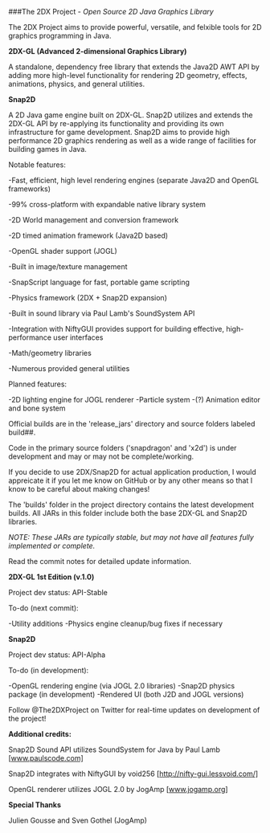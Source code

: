 ###The 2DX Project - _Open Source 2D Java Graphics Library_

The 2DX Project aims to provide powerful, versatile, and felxible tools for 2D graphics programming in Java.

**2DX-GL (Advanced 2-dimensional Graphics Library)**

A standalone, dependency free library that extends the Java2D AWT API by adding more high-level functionality for rendering 2D geometry, effects, animations, physics, and general utilities.

**Snap2D**

A 2D Java game engine built on 2DX-GL.  Snap2D utilizes and extends the 2DX-GL API by re-applying its functionality and providing its own infrastructure for game development.  Snap2D aims to provide high performance 2D graphics rendering as well as a wide range of facilities for building games in Java.

Notable features:

-Fast, efficient, high level rendering engines (separate Java2D and OpenGL frameworks)

-99% cross-platform with expandable native library system

-2D World management and conversion framework

-2D timed animation framework (Java2D based)

-OpenGL shader support (JOGL)

-Built in image/texture management

-SnapScript language for fast, portable game scripting

-Physics framework (2DX + Snap2D expansion)

-Built in sound library via Paul Lamb's SoundSystem API

-Integration with NiftyGUI provides support for building effective, high-performance user interfaces

-Math/geometry libraries

-Numerous provided general utilities

Planned features:

-2D lighting engine for JOGL renderer
-Particle system
-(?) Animation editor and bone system

Official builds are in the 'release_jars' directory and source folders labeled build##.

Code in the primary source folders ('snapdragon' and 'x2d') is under development and may or may not be complete/working.

If you decide to use 2DX/Snap2D for actual application production, I would appreicate it if you let me know on GitHub or by any other means so that I know to be careful about making changes!

The 'builds' folder in the project directory contains the latest development builds.  All JARs in this folder include both the base 2DX-GL and Snap2D libraries.

_NOTE: These JARs are typically stable, but may not have all features fully implemented or complete._

Read the commit notes for detailed update information.

**2DX-GL 1st Edition (v.1.0)**

Project dev status: API-Stable

To-do (next commit):

-Utility additions
-Physics engine cleanup/bug fixes if necessary

**Snap2D**

Project dev status: API-Alpha

To-do (in development):

-OpenGL rendering engine (via JOGL 2.0 libraries)
-Snap2D physics package (in development)
-Rendered UI (both J2D and JOGL versions)

Follow @The2DXProject on Twitter for real-time updates on development of the project!

**Additional credits:**

Snap2D Sound API utilizes SoundSystem for Java by Paul Lamb [www.paulscode.com]

Snap2D integrates with NiftyGUI by void256 [http://nifty-gui.lessvoid.com/]
	
OpenGL renderer utilizes JOGL 2.0 by JogAmp [www.jogamp.org]

**Special Thanks**

Julien Gousse and Sven Gothel (JogAmp)
